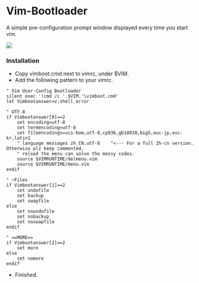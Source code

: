 # Vim-Bootloader
A simple pre-configuration prompt window displayed every time you start vim.

<img src="https://cdn.jsdelivr.net/gh/ZetaSp/Vim-Bootloader@main/to.png">

### Installation
 - Copy vimboot.cmd next to vimrc, under $VIM.
 - Add the following pattern to your vimrc.
```
" Vim User-Config Bootloader
silent exec '!cmd /c '.$VIM.'\vimboot.cmd'
let Vimbootanswer=v:shell_error

" UTF-8
if Vimbootanswer[0]==2
	set encoding=utf-8
	set termencoding=utf-8
	set fileencodings=ucs-bom,utf-8,cp936,gb18030,big5,euc-jp,euc-kr,latin1
	" language messages zh_CN.utf-8    "<--- For a full Zh-cn version. Otherwise plz keep commented.
	" reload the menu can solve the messy codes.
	source $VIMRUNTIME/delmenu.vim
	source $VIMRUNTIME/menu.vim
endif

" ~Files
if Vimbootanswer[1]==2
	set undofile
	set backup
	set swapfile
else
	set noundofile
	set nobackup
	set noswapfile
endif

" ==MORE==
if Vimbootanswer[2]==2
	set more
else
	set nomore
endif
```
 - Finished.
